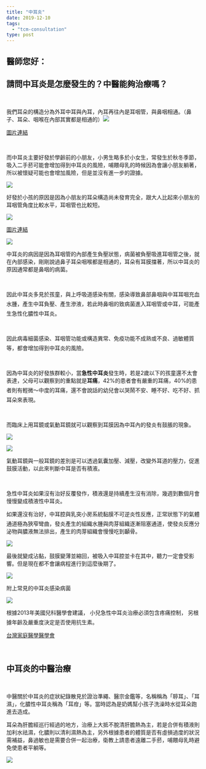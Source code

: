 ```yaml
---
title: "中耳炎"
date: 2019-12-10
tags: 
  - "tcm-consultation"
type: post
---
```


## 醫師您好：

## 請問中耳炎是怎麼發生的？中醫能夠治療嗎？

 

我們耳朵的構造分為外耳中耳與內耳，內耳再往內是耳咽管，與鼻咽相通。（鼻子、耳朵、咽喉在內部其實都是相通的）![](/images/uploads/耳朵構造-300x159.png)

[圖片連結](https://www.careonline.com.tw/2018/06/AOM.html)

 

而中耳炎主要好發於學齡前的小朋友，小男生略多於小女生，常發生於秋冬季節，吸入二手菸可能會增加得到中耳炎的風險，哺餵母乳的時候因為會讓小朋友躺著，所以被懷疑可能也會增加風險，但是並沒有進一步的證據。

![](/images/uploads/中耳炎流行病學-300x225.png)

好發於小孩的原因是因為小朋友的耳朵構造尚未發育完全，跟大人比起來小朋友的耳咽管角度比較水平，耳咽管也比較短。

![](/images/uploads/耳咽管構造-300x240.png)

[圖片連結](https://beauty101dr104.pixnet.net/blog/post/434295890-%E8%80%B3%E9%B3%B4%E3%80%81%E8%80%B3%E5%92%BD%E7%AE%A1%E9%98%BB%E5%A1%9E%E5%BB%B6%E8%AA%A4%E6%B2%BB%E7%99%82%E6%81%90%E5%A4%B1%E8%81%B0)

![](/images/uploads/中耳炎病理機轉-300x223.png)

中耳炎的病因是因為耳咽管的內部產生負壓狀態，病菌被負壓吸進耳咽管之後，就在內部感染，剛剛說過鼻子耳朵咽喉都是相通的，耳朵有耳膜擋著，所以中耳炎的原因通常都是鼻咽的病菌。

 

因此中耳炎多見於孩童，與上呼吸道感染有關，感染導致鼻部鼻咽與中耳耳咽充血水腫，產生中耳負壓、產生滲液，若此時鼻咽的致病菌進入耳咽管或中耳，可能產生急性化膿性中耳炎。

 

因此病毒細菌感染、耳咽管功能或構造異常、免疫功能不成熟或不良、過敏體質等，都會增加得到中耳炎的風險。

 

因為中耳炎的好發族群較小，當**急性中耳炎**發生時，若是2歲以下的孩童還不太會表達，父母可以觀察到的重點就是**耳痛**，42%的患者會有嚴重的耳痛，40%的患者則有輕微～中度的耳痛，還不會說話的幼兒會以哭鬧不安、睡不好、吃不好、抓耳朵來表現。

 

而臨床上用耳鏡或氣動耳鏡就可以觀察到耳膜因為中耳內的發炎有鼓脹的現象。

![](/images/uploads/中耳炎外觀-300x157.png)

![](/images/uploads/中耳炎外觀實體-300x107.png)

氣動耳鏡與一般耳鏡的差別是可以透過氣囊加壓、減壓，改變外耳道的壓力，促進鼓膜活動，以此來判斷中耳是否有積液。

 

急性中耳炎如果沒有治好反覆發作，積液還是持續產生沒有消除，幾週到數個月會慢慢變成積液性中耳炎。

如果還沒有治好，中耳腔與乳突小房系統黏膜不可逆炎性反應，正常狀態下的氣體通道極為狹窄彎曲，發炎產生的組織水腫與肉芽組織逐漸阻塞通道，使發炎反應分泌物與膿液無法排出，產生的肉芽組織會慢慢吃到顳骨。

![](/images/uploads/化膿性中耳炎-288x300.png)

最後就變成沾黏，鼓膜變薄並縮回，被吸入中耳腔並卡在其中，聽力一定會受影響。但是現在都不會讓病程進行到這麼後期了。

![](/images/uploads/沾黏性中耳炎-300x300.png)

附上常見的中耳炎感染病菌

![](/images/uploads/中耳炎常見細菌-300x117.png)

根據2013年美國兒科醫學會建議， 小兒急性中耳炎治療必須包含疼痛控制， 另根據年齡及嚴重度決定是否使用抗生素。

[台灣家庭醫學醫學會](https://www.tafm.org.tw/ehc-tafm/s/w/ebook/vip_ebook/journalContent/fd8eb4d2fbb8487ba069f45cce6ba64c)

 

## 中耳炎的中醫治療

 

中醫關於中耳炎的症狀紀錄散見於證治準繩、醫宗金鑑等，名稱稱為「聤耳」、「耳濕」，化膿性中耳炎稱為「耳疳」等。當時認為是奶媽幫小孩子洗澡時水從耳朵跑進去造成。

耳朵為肝膽經巡行經過的地方，治療上大抵不脫清肝膽熱為主，若是合併有積液則加利水祛濕，化膿則以清利濕熱為主，另外根據患者的體質是否有虛損過度的狀況需補益，鼻過敏也是需要合併一起治療，衛教上請患者遠離二手菸，哺餵母乳時避免使患者平躺等。

![](/images/uploads/木耳-300x198.jpg)
